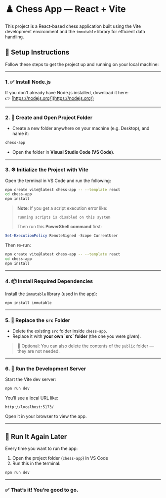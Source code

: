 # ♟️ Chess App — React + Vite

This project is a React-based chess application built using the Vite development environment and the `immutable` library for efficient data handling.

## 🚀 Setup Instructions

Follow these steps to get the project up and running on your local machine:

---

### 1. ✅ Install Node.js
If you don't already have Node.js installed, download it here:  
👉 [https://nodejs.org/](https://nodejs.org/)

---

### 2. 📁 Create and Open Project Folder

- Create a new folder anywhere on your machine (e.g. Desktop), and name it:

```bash
chess-app
```

- Open the folder in **Visual Studio Code (VS Code)**.

---

### 3. ⚙️ Initialize the Project with Vite

Open the terminal in VS Code and run the following:

```bash
npm create vite@latest chess-app -- --template react
cd chess-app
npm install
```

> **Note**: If you get a script execution error like:
> ```
> running scripts is disabled on this system
> ```
> Then run this **PowerShell command** first:

```powershell
Set-ExecutionPolicy RemoteSigned -Scope CurrentUser
```

Then re-run:

```bash
npm create vite@latest chess-app -- --template react
cd chess-app
npm install
```

---

### 4. 📦 Install Required Dependencies

Install the `immutable` library (used in the app):

```bash
npm install immutable
```

---

### 5. 📂 Replace the `src` Folder

- Delete the existing `src` folder inside `chess-app`.
- Replace it with **your own \`src\` folder** (the one you were given).
  
> 📁 Optional: You can also delete the contents of the `public` folder — they are not needed.

---

### 6. 🧪 Run the Development Server

Start the Vite dev server:

```bash
npm run dev
```

You’ll see a local URL like:

```
http://localhost:5173/
```

Open it in your browser to view the app.

---

## 🔁 Run It Again Later

Every time you want to run the app:

1. Open the project folder (`chess-app`) in VS Code
2. Run this in the terminal:

```bash
npm run dev
```

---

### ✅ That’s it! You’re good to go.

